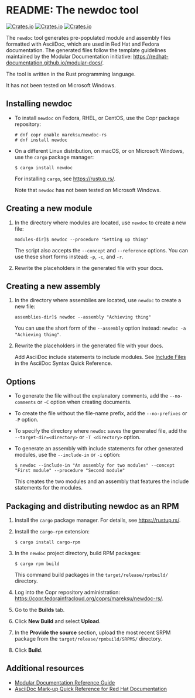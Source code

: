 # README: The newdoc tool

[![Crates.io](https://img.shields.io/crates/v/newdoc)](https://crates.io/crates/newdoc)
[![Crates.io](https://img.shields.io/crates/d/newdoc)](https://crates.io/crates/newdoc)
[![Crates.io](https://img.shields.io/crates/l/newdoc)](https://crates.io/crates/newdoc)

The `newdoc` tool generates pre-populated module and assembly files formatted with AsciiDoc, which are used in Red Hat and Fedora documentation. The generated files follow the template guidelines maintained by the Modular Documentation initiative: <https://redhat-documentation.github.io/modular-docs/>.

The tool is written in the Rust programming language.

It has not been tested on Microsoft Windows.


## Installing newdoc

* To install `newdoc` on Fedora, RHEL, or CentOS, use the Copr package repository:

    ```
    # dnf copr enable mareksu/newdoc-rs
    # dnf install newdoc
    ```

* On a different Linux distribution, on macOS, or on Microsoft Windows, use the `cargo` package manager:

    ```
    $ cargo install newdoc
    ```

    For installing `cargo`, see <https://rustup.rs/>.

    Note that `newdoc` has not been tested on Microsoft Windows.

## Creating a new module

1. In the directory where modules are located, use `newdoc` to create a new file:

    ```
    modules-dir]$ newdoc --procedure "Setting up thing"
    ```

    The script also accepts the `--concept` and `--reference` options. You can use these short forms instead: `-p`, `-c`, and `-r`.

2. Rewrite the placeholders in the generated file with your docs.


## Creating a new assembly

1. In the directory where assemblies are located, use `newdoc` to create a new file:

    ```
    assemblies-dir]$ newdoc --assembly "Achieving thing"
    ```
    
    You can use the short form of the `--assembly` option instead: `newdoc -a "Achieving thing"`.
    
2. Rewrite the placeholders in the generated file with your docs.

    Add AsciiDoc include statements to include modules. See [Include Files](https://asciidoctor.org/docs/asciidoc-syntax-quick-reference/#include-files) in the AsciiDoc Syntax Quick Reference.



## Options


* To generate the file without the explanatory comments, add the `--no-comments` or `-C` option when creating documents.

* To create the file without the file-name prefix, add the `--no-prefixes` or `-P` option.

* To specify the directory where `newdoc` saves the generated file, add the `--target-dir=<directory>` or `-T <directory>` option.

* To generate an assembly with include statements for other generated modules, use the `--include-in` or `-i` option:

    ```
    $ newdoc --include-in "An assembly for two modules" --concept "First module" --procedure "Second module"
    ```

    This creates the two modules and an assembly that features the include statements for the modules.


## Packaging and distributing newdoc as an RPM

1. Install the  `cargo` package manager. For details, see <https://rustup.rs/>.

2. Install the `cargo-rpm` extension:

    ```
    $ cargo install cargo-rpm
    ```

3. In the `newdoc` project directory, build RPM packages:

    ```
    $ cargo rpm build
    ```

    This command build packages in the `target/release/rpmbuild/` directory.

4. Log into the Copr repository administration: <https://copr.fedorainfracloud.org/coprs/mareksu/newdoc-rs/>.

5. Go to the **Builds** tab.

6. Click **New Build** and select **Upload**.

7. In the **Provide the source** section, upload the most recent SRPM package from the `target/release/rpmbuild/SRPMS/` directory.

8. Click **Build**.


## Additional resources

* [Modular Documentation Reference Guide](https://redhat-documentation.github.io/modular-docs/)
* [AsciiDoc Mark-up Quick Reference for Red Hat Documentation](https://redhat-documentation.github.io/asciidoc-markup-conventions/)

